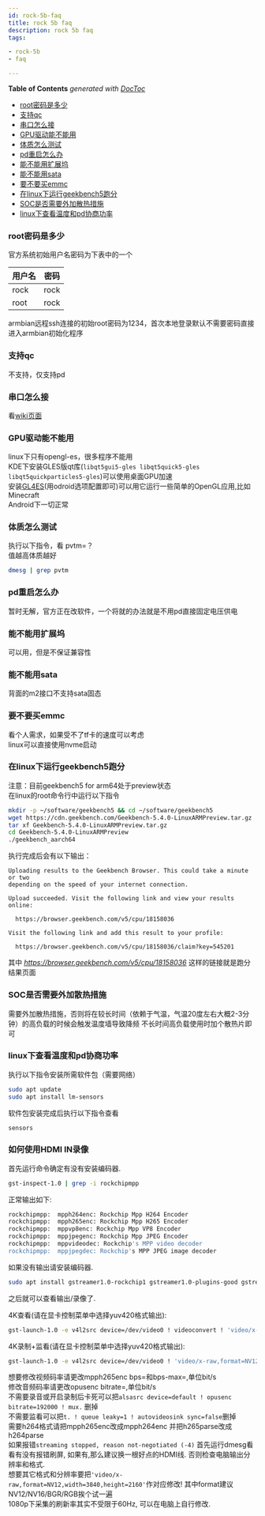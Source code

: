 ```yaml
---
id: rock-5b-faq
title: rock 5b faq
description: rock 5b faq
tags:

- rock-5b
- faq

---
```


<!-- START doctoc generated TOC please keep comment here to allow auto update -->
<!-- DON'T EDIT THIS SECTION, INSTEAD RE-RUN doctoc TO UPDATE -->
**Table of Contents**  *generated with [DocToc](https://github.com/thlorenz/doctoc)*

- [root密码是多少](#root%E5%AF%86%E7%A0%81%E6%98%AF%E5%A4%9A%E5%B0%91)
- [支持qc](#%E6%94%AF%E6%8C%81qc)
- [串口怎么接](#%E4%B8%B2%E5%8F%A3%E6%80%8E%E4%B9%88%E6%8E%A5)
- [GPU驱动能不能用](#gpu%E9%A9%B1%E5%8A%A8%E8%83%BD%E4%B8%8D%E8%83%BD%E7%94%A8)
- [体质怎么测试](#%E4%BD%93%E8%B4%A8%E6%80%8E%E4%B9%88%E6%B5%8B%E8%AF%95)
- [pd重启怎么办](#pd%E9%87%8D%E5%90%AF%E6%80%8E%E4%B9%88%E5%8A%9E)
- [能不能用扩展坞](#%E8%83%BD%E4%B8%8D%E8%83%BD%E7%94%A8%E6%89%A9%E5%B1%95%E5%9D%9E)
- [能不能用sata](#%E8%83%BD%E4%B8%8D%E8%83%BD%E7%94%A8sata)
- [要不要买emmc](#%E8%A6%81%E4%B8%8D%E8%A6%81%E4%B9%B0emmc)
- [在linux下运行geekbench5跑分](#%E5%9C%A8linux%E4%B8%8B%E8%BF%90%E8%A1%8Cgeekbench5%E8%B7%91%E5%88%86)
- [SOC是否需要外加散热措施](#soc%E6%98%AF%E5%90%A6%E9%9C%80%E8%A6%81%E5%A4%96%E5%8A%A0%E6%95%A3%E7%83%AD%E6%8E%AA%E6%96%BD)
- [linux下查看温度和pd协商功率](#linux%E4%B8%8B%E6%9F%A5%E7%9C%8B%E6%B8%A9%E5%BA%A6%E5%92%8Cpd%E5%8D%8F%E5%95%86%E5%8A%9F%E7%8E%87)
<!-- END doctoc generated TOC please keep comment here to allow auto update -->

### root密码是多少

官方系统初始用户名密码为下表中的一个

| 用户名  | 密码   |
|------|------|
| rock | rock |
| root | rock |

armbian远程ssh连接的初始root密码为1234，首次本地登录默认不需要密码直接进入armbian初始化程序

### 支持qc

不支持，仅支持pd

### 串口怎么接

看[wiki页面](https://wiki.radxa.com/Rock5/guide/serial-console)

### GPU驱动能不能用

linux下只有opengl-es，很多程序不能用  
KDE下安装GLES版qt库(`libqt5gui5-gles libqt5quick5-gles libqt5quickparticles5-gles`)可以使用桌面GPU加速  
安装[GL4ES](https://github.com/ptitSeb/gl4es)(用odroid选项配置即可)可以用它运行一些简单的OpenGL应用,比如Minecraft  
Android下一切正常

### 体质怎么测试

执行以下指令，看 pvtm=？   
值越高体质越好

```bash
dmesg | grep pvtm
```

### pd重启怎么办

暂时无解，官方正在改软件，一个将就的办法就是不用pd直接固定电压供电

### 能不能用扩展坞

可以用，但是不保证兼容性

### 能不能用sata

背面的m2接口不支持sata固态

### 要不要买emmc

看个人需求，如果受不了tf卡的速度可以考虑  
linux可以直接使用nvme启动

### 在linux下运行geekbench5跑分

注意：目前geekbench5 for arm64处于preview状态  
在linux的root命令行中运行以下指令

```bash
mkdir -p ~/software/geekbench5 && cd ~/software/geekbench5 
wget https://cdn.geekbench.com/Geekbench-5.4.0-LinuxARMPreview.tar.gz
tar xf Geekbench-5.4.0-LinuxARMPreview.tar.gz
cd Geekbench-5.4.0-LinuxARMPreview
./geekbench_aarch64
```

执行完成后会有以下输出：

```text
Uploading results to the Geekbench Browser. This could take a minute or two
depending on the speed of your internet connection.

Upload succeeded. Visit the following link and view your results online:

  https://browser.geekbench.com/v5/cpu/18158036

Visit the following link and add this result to your profile:

  https://browser.geekbench.com/v5/cpu/18158036/claim?key=545201
```

其中 *https://browser.geekbench.com/v5/cpu/18158036* 这样的链接就是跑分结果页面

### SOC是否需要外加散热措施

需要外加散热措施，否则将在较长时间（依赖于气温，气温20度左右大概2-3分钟）的高负载的时候会触发温度墙导致降频
不长时间高负载使用时加个散热片即可

### linux下查看温度和pd协商功率

执行以下指令安装所需软件包（需要网络）

```bash
sudo apt update 
sudo apt install lm-sensors
```

软件包安装完成后执行以下指令查看

```bash
sensors
```

### 如何使用HDMI IN录像

首先运行命令确定有没有安装编码器.  
```bash
gst-inspect-1.0 | grep -i rockchipmpp
```
正常输出如下:  
```bash
rockchipmpp:  mpph264enc: Rockchip Mpp H264 Encoder
rockchipmpp:  mpph265enc: Rockchip Mpp H265 Encoder
rockchipmpp:  mppvp8enc: Rockchip Mpp VP8 Encoder
rockchipmpp:  mppjpegenc: Rockchip Mpp JPEG Encoder
rockchipmpp:  mppvideodec: Rockchip's MPP video decoder
rockchipmpp:  mppjpegdec: Rockchip's MPP JPEG image decoder
```

如果没有输出请安装编码器.  
```bash
sudo apt install gstreamer1.0-rockchip1 gstreamer1.0-plugins-good gstreamer1.0-plugins-bad gstreamer1.0-plugins-ugly
```

之后就可以查看输出/录像了.  


4K查看(请在显卡控制菜单中选择yuv420格式输出):  
```bash
gst-launch-1.0 -e v4l2src device=/dev/video0 ! videoconvert ! 'video/x-raw,format=NV12,width=3840,height=2160' ! autovideosink
```

4K录制+监看(请在显卡控制菜单中选择yuv420格式输出):  
```bash
gst-launch-1.0 -e v4l2src device=/dev/video0 ! 'video/x-raw,format=NV12,width=3840,height=2160' ! tee name=t t. ! mpph265enc bps=20000000 bps-max=40000000 rc-mode=vbr ! h265parse ! mp4mux name=mux ! filesink location=4k60hdmiin.mp4 alsasrc device=default ! opusenc bitrate=192000 ! mux. t. ! queue leaky=1 ! autovideosink sync=false
```
想要修改视频码率请更改mpph265enc bps=和bps-max=,单位bit/s  
修改音频码率请更改opusenc bitrate=,单位bit/s  
不需要录音或开启录制后卡死可以把`alsasrc device=default ! opusenc bitrate=192000 ! mux.` 删掉  
不需要监看可以把`t. ! queue leaky=1 ! autovideosink sync=false`删掉  
需要h264格式请把mpph265enc改成mpph264enc 并把h265parse改成h264parse  
如果报错`streaming stopped, reason not-negotiated (-4)` 首先运行dmesg看看有没有报错刷屏, 如果有,那么建议换一根好点的HDMI线. 否则检查电脑输出分辨率和格式.  
想要其它格式和分辨率要把`'video/x-raw,format=NV12,width=3840,height=2160'`作对应修改! 其中format建议NV12/NV16/BGR/RGB挨个试一遍  
1080p下采集的刷新率其实不受限于60Hz, 可以在电脑上自行修改.  




